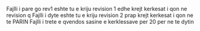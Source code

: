 Fajlli i pare go rev1 eshte tu e kriju revision 1 edhe  krejt kerkesat i qon ne revision q
Fajlli i dyte eshte tu e kriju revision 2 prap krejt kerkesat i qon ne te PARIN
Fajlli i trete e qvendos sasine e kerklessave per 20 per ne te dytin